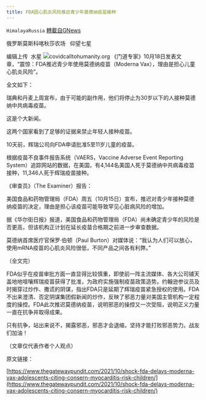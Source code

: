 ```yaml
---
title: FDA因心肌炎风险推迟青少年莫德纳疫苗接种
---
```

`HimalayaRussia` [轉載自GNews](https://gnews.org/zh-hans/1602311/)

俄罗斯莫斯科喀秋莎农场   仰望七星

编辑上传  水星
![](https://assets.gnews.org/wp-content/uploads/2021/10/M-3.jpg)covidcalltohumanity.org
《门道专家》10月18日发表文章，“震惊：FDA推迟青少年使用莫德纳疫苗（Moderna Vax），理由是担心儿童心肌炎风险”。

全文如下：

瑞典和丹麦上周宣布，由于可能的副作用，他们将停止为30岁以下的人接种莫德纳中共病毒疫苗。

这是个大新闻。

这两个国家看到了足够的证据来禁止年轻人接种疫苗。

10天前，辉瑞公司向FDA申请批准5至11岁儿童的疫苗。

根据疫苗不良事件报告系统（VAERS，Vaccine Adverse Event Reporting System）追踪网站的数据，在美国，有4,144名美国人死于莫德纳中共病毒疫苗接种，11,346人死于辉瑞疫苗接种。

《审查员》（The Examiner）报告：

美国食品和药物管理局（FDA）周五（10月15日）宣布，推迟对青少年接种莫德纳疫苗的决定，理由是担心该疫苗可能导致罕见心脏病风险的增加。

据《华尔街日报》报道，美国食品和药物管理局（FDA）尚未确定青少年的风险是否更高，但该机构正计划在延长疫苗合格期之前进一步审查数据。

莫德纳首席医疗官保罗·伯顿（Paul Burton）对媒体说：“我认为人们可以放心，使用mRNA疫苗的心肌炎风险很低，不同产品之间各有利弊。”

（全文完）

FDA似乎在疫苗审批方面一直显得比较慎重，即使前一阵主流媒体、各大公司铺天盖地地喧嚷辉瑞疫苗获得了批准，为政府实施强制疫苗政策造势。约翰逊参议员及时揭穿过炒作、撒谎的阴谋，指出FDA只是延期了辉瑞疫苗紧急授权的使用。FDA不出来澄清、否定阴谋集团假新闻的炒作，反映了邪恶力量对美国主管机构一定程度的操控。FDA此次推迟莫德纳疫苗，说明邪恶的操控又一次受阻，说明正义力量一直在抗争并取得成果。

只有抗争，站出来说不，揭露邪恶，邪恶才会退缩，坚持才能打败邪恶势力。战友们加油！

（文章仅代表作者个人观点）

原文链接：

[https://www.thegatewaypundit.com/2021/10/shock-fda-delays-moderna-vax-adolescents-citing-consern-myocarditis-risk-children/](https://www.thegatewaypundit.com/2021/10/shock-fda-delays-moderna-vax-adolescents-citing-consern-myocarditis-risk-children/)
